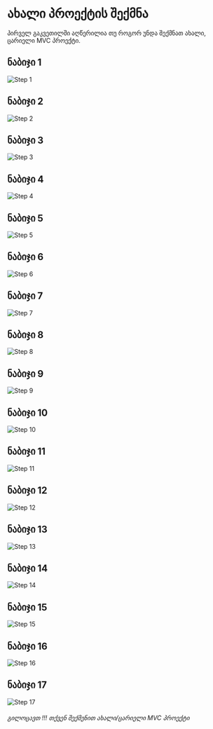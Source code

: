 ﻿# ახალი პროექტის შექმნა
პირველ გაკვეთილში აღწერილია თუ როგორ უნდა შექმნათ ახალი, ცარიელი MVC პროექტი.

## ნაბიჯი 1
![Step 1](http://academy.63bits.com/upload/assets/lesson1/01.jpg)

## ნაბიჯი 2
![Step 2](http://academy.63bits.com/upload/assets/lesson1/02.jpg)

## ნაბიჯი 3
![Step 3](http://academy.63bits.com/upload/assets/lesson1/03.jpg)

## ნაბიჯი 4
![Step 4](http://academy.63bits.com/upload/assets/lesson1/04.jpg)

## ნაბიჯი 5
![Step 5](http://academy.63bits.com/upload/assets/lesson1/05.jpg)

## ნაბიჯი 6
![Step 6](http://academy.63bits.com/upload/assets/lesson1/06.jpg)

## ნაბიჯი 7
![Step 7](http://academy.63bits.com/upload/assets/lesson1/07.jpg)

## ნაბიჯი 8
![Step 8](http://academy.63bits.com/upload/assets/lesson1/08.jpg)

## ნაბიჯი 9
![Step 9](http://academy.63bits.com/upload/assets/lesson1/09.jpg)

## ნაბიჯი 10
![Step 10](http://academy.63bits.com/upload/assets/lesson1/10.jpg)

## ნაბიჯი 11
![Step 11](http://academy.63bits.com/upload/assets/lesson1/11.jpg)

## ნაბიჯი 12
![Step 12](http://academy.63bits.com/upload/assets/lesson1/12.jpg)

## ნაბიჯი 13
![Step 13](http://academy.63bits.com/upload/assets/lesson1/13.jpg)

## ნაბიჯი 14
![Step 14](http://academy.63bits.com/upload/assets/lesson1/14.jpg)

## ნაბიჯი 15
![Step 15](http://academy.63bits.com/upload/assets/lesson1/15.jpg)

## ნაბიჯი 16
![Step 16](http://academy.63bits.com/upload/assets/lesson1/16.jpg)

## ნაბიჯი 17
![Step 17](http://academy.63bits.com/upload/assets/lesson1/17.jpg)

###### გილოცავთ !!! თქვენ შექმენით ახალი/ცარიელი MVC პროექტი